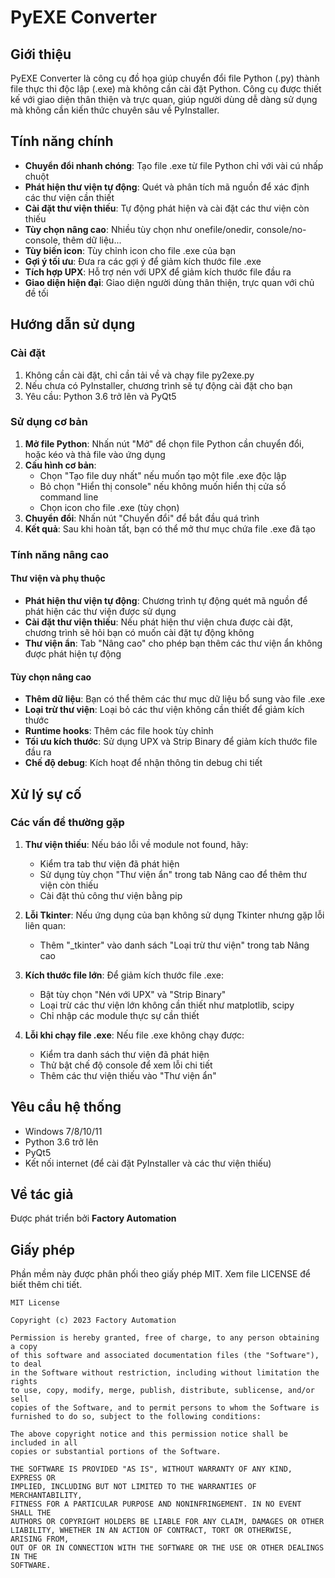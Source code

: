 # PyEXE Converter

## Giới thiệu

PyEXE Converter là công cụ đồ họa giúp chuyển đổi file Python (.py) thành file thực thi độc lập (.exe) mà không cần cài đặt Python. Công cụ được thiết kế với giao diện thân thiện và trực quan, giúp người dùng dễ dàng sử dụng mà không cần kiến thức chuyên sâu về PyInstaller.

## Tính năng chính

- **Chuyển đổi nhanh chóng**: Tạo file .exe từ file Python chỉ với vài cú nhấp chuột
- **Phát hiện thư viện tự động**: Quét và phân tích mã nguồn để xác định các thư viện cần thiết
- **Cài đặt thư viện thiếu**: Tự động phát hiện và cài đặt các thư viện còn thiếu
- **Tùy chọn nâng cao**: Nhiều tùy chọn như onefile/onedir, console/no-console, thêm dữ liệu...
- **Tùy biến icon**: Tùy chỉnh icon cho file .exe của bạn
- **Gợi ý tối ưu**: Đưa ra các gợi ý để giảm kích thước file .exe
- **Tích hợp UPX**: Hỗ trợ nén với UPX để giảm kích thước file đầu ra
- **Giao diện hiện đại**: Giao diện người dùng thân thiện, trực quan với chủ đề tối

## Hướng dẫn sử dụng

### Cài đặt

1. Không cần cài đặt, chỉ cần tải về và chạy file py2exe.py
2. Nếu chưa có PyInstaller, chương trình sẽ tự động cài đặt cho bạn
3. Yêu cầu: Python 3.6 trở lên và PyQt5

### Sử dụng cơ bản

1. **Mở file Python**: Nhấn nút "Mở" để chọn file Python cần chuyển đổi, hoặc kéo và thả file vào ứng dụng
2. **Cấu hình cơ bản**:
   - Chọn "Tạo file duy nhất" nếu muốn tạo một file .exe độc lập
   - Bỏ chọn "Hiển thị console" nếu không muốn hiển thị cửa sổ command line
   - Chọn icon cho file .exe (tùy chọn)
3. **Chuyển đổi**: Nhấn nút "Chuyển đổi" để bắt đầu quá trình
4. **Kết quả**: Sau khi hoàn tất, bạn có thể mở thư mục chứa file .exe đã tạo

### Tính năng nâng cao

#### Thư viện và phụ thuộc

- **Phát hiện thư viện tự động**: Chương trình tự động quét mã nguồn để phát hiện các thư viện được sử dụng
- **Cài đặt thư viện thiếu**: Nếu phát hiện thư viện chưa được cài đặt, chương trình sẽ hỏi bạn có muốn cài đặt tự động không
- **Thư viện ẩn**: Tab "Nâng cao" cho phép bạn thêm các thư viện ẩn không được phát hiện tự động

#### Tùy chọn nâng cao

- **Thêm dữ liệu**: Bạn có thể thêm các thư mục dữ liệu bổ sung vào file .exe
- **Loại trừ thư viện**: Loại bỏ các thư viện không cần thiết để giảm kích thước
- **Runtime hooks**: Thêm các file hook tùy chỉnh
- **Tối ưu kích thước**: Sử dụng UPX và Strip Binary để giảm kích thước file đầu ra
- **Chế độ debug**: Kích hoạt để nhận thông tin debug chi tiết

## Xử lý sự cố

### Các vấn đề thường gặp

1. **Thư viện thiếu**: Nếu báo lỗi về module not found, hãy:
   - Kiểm tra tab thư viện đã phát hiện
   - Sử dụng tùy chọn "Thư viện ẩn" trong tab Nâng cao để thêm thư viện còn thiếu
   - Cài đặt thủ công thư viện bằng pip

2. **Lỗi Tkinter**: Nếu ứng dụng của bạn không sử dụng Tkinter nhưng gặp lỗi liên quan:
   - Thêm "_tkinter" vào danh sách "Loại trừ thư viện" trong tab Nâng cao

3. **Kích thước file lớn**: Để giảm kích thước file .exe:
   - Bật tùy chọn "Nén với UPX" và "Strip Binary"
   - Loại trừ các thư viện lớn không cần thiết như matplotlib, scipy
   - Chỉ nhập các module thực sự cần thiết

4. **Lỗi khi chạy file .exe**: Nếu file .exe không chạy được:
   - Kiểm tra danh sách thư viện đã phát hiện
   - Thử bật chế độ console để xem lỗi chi tiết
   - Thêm các thư viện thiếu vào "Thư viện ẩn"

## Yêu cầu hệ thống

- Windows 7/8/10/11
- Python 3.6 trở lên
- PyQt5
- Kết nối internet (để cài đặt PyInstaller và các thư viện thiếu)

## Về tác giả

Được phát triển bởi **Factory Automation**

## Giấy phép

Phần mềm này được phân phối theo giấy phép MIT. Xem file LICENSE để biết thêm chi tiết.

```
MIT License

Copyright (c) 2023 Factory Automation

Permission is hereby granted, free of charge, to any person obtaining a copy
of this software and associated documentation files (the "Software"), to deal
in the Software without restriction, including without limitation the rights
to use, copy, modify, merge, publish, distribute, sublicense, and/or sell
copies of the Software, and to permit persons to whom the Software is
furnished to do so, subject to the following conditions:

The above copyright notice and this permission notice shall be included in all
copies or substantial portions of the Software.

THE SOFTWARE IS PROVIDED "AS IS", WITHOUT WARRANTY OF ANY KIND, EXPRESS OR
IMPLIED, INCLUDING BUT NOT LIMITED TO THE WARRANTIES OF MERCHANTABILITY,
FITNESS FOR A PARTICULAR PURPOSE AND NONINFRINGEMENT. IN NO EVENT SHALL THE
AUTHORS OR COPYRIGHT HOLDERS BE LIABLE FOR ANY CLAIM, DAMAGES OR OTHER
LIABILITY, WHETHER IN AN ACTION OF CONTRACT, TORT OR OTHERWISE, ARISING FROM,
OUT OF OR IN CONNECTION WITH THE SOFTWARE OR THE USE OR OTHER DEALINGS IN THE
SOFTWARE.
```
